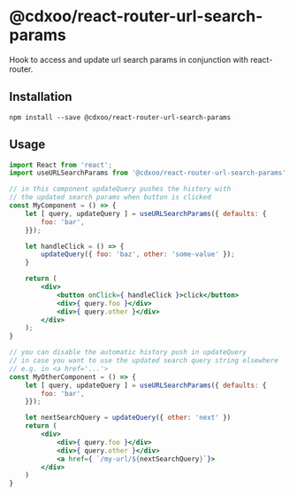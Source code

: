 # @cdxoo/react-router-url-search-params

Hook to access and update url search params in conjunction with react-router.

## Installation

    npm install --save @cdxoo/react-router-url-search-params
    
## Usage

```jsx
import React from 'react';
import useURLSearchParams from '@cdxoo/react-router-url-search-params';

// in this component updateQuery pushes the history with
// the updated search params when button is clicked
const MyComponent = () => {
    let [ query, updateQuery ] = useURLSearchParams({ defaults: {
        foo: 'bar',
    }});

    let handleClick = () => {
        updateQuery({ foo: 'baz', other: 'some-value' });
    }

    return (
        <div>
            <button onClick={ handleClick }>click</button>
            <div>{ query.foo }</div>
            <div>{ query.other }</div>
        </div>
    );
}

// you can disable the automatic history push in updateQuery
// in case you want to use the updated search query string elsewhere
// e.g. in <a href='...'>
const MyOtherComponent = () => {
    let [ query, updateQuery ] = useURLSearchParams({ defaults: {
        foo: 'bar',
    }});

    let nextSearchQuery = updateQuery({ other: 'next' })
    return (
        <div>
            <div>{ query.foo }</div>
            <div>{ query.other }</div>
            <a href={ `/my-url/${nextSearchQuery}`}>
        </div>
    )
}
